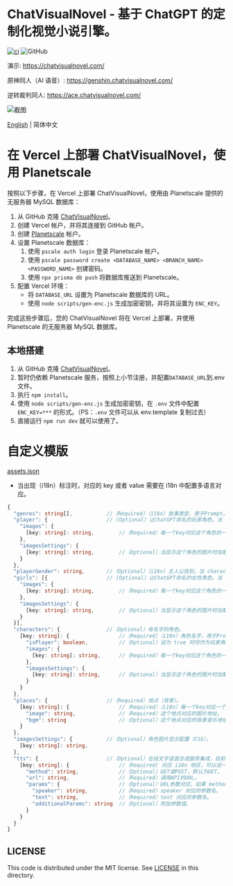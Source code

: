 # ChatVisualNovel - 基于 ChatGPT 的定制化视觉小说引擎。

[![ci](https://github.com/prompt-engineering/chat-visual-novel/actions/workflows/ci.yml/badge.svg)](https://github.com/prompt-engineering/chat-visual-novel/actions/workflows/ci.yml)
![GitHub](https://img.shields.io/github/license/prompt-engineering/chat-visual-novel)

演示: https://chatvisualnovel.com/

原神同人（AI 语音）: https://genshin.chatvisualnovel.com/

逆转裁判同人: https://ace.chatvisualnovel.com/

![截图](https://chatvisualnovelassets.s3.us-west-2.amazonaws.com/images/screenshots/Screenshot+2023-03-27+at+10.05.36.png)

[English](./README.md) | 简体中文

# 在 Vercel 上部署 ChatVisualNovel，使用 Planetscale

按照以下步骤，在 Vercel 上部署 ChatVisualNovel，使用由 Planetscale 提供的无服务器 MySQL 数据库：

1.  从 GitHub 克隆 [ChatVisualNovel](https://github.com/prompt-engineering/chat-visual-novel)。
2.  创建 Vercel 帐户，并将其连接到 GitHub 帐户。
3.  创建 [Planetscale](https://app.planetscale.com) 帐户。
4.  设置 Planetscale 数据库：
    1.  使用 `pscale auth login` 登录 Planetscale 帐户。
    2.  使用 `pscale password create <DATABASE_NAME> <BRANCH_NAME> <PASSWORD_NAME>` 创建密码。
    3.  使用 `npx prisma db push` 将数据库推送到 Planetscale。
5.  配置 Vercel 环境：
    - 将 `DATABASE_URL` 设置为 Planetscale 数据库的 URL。
    - 使用 `node scripts/gen-enc.js` 生成加密密钥，并将其设置为 `ENC_KEY`。

完成这些步骤后，您的 ChatVisualNovel 将在 Vercel 上部署，并使用 Planetscale 的无服务器 MySQL 数据库。

## 本地搭建

1. 从 GitHub 克隆 [ChatVisualNovel](https://github.com/prompt-engineering/chat-visual-novel)。
2. 暂时仍依赖 Planetscale 服务，按照上小节注册，并配置`DATABASE_URL`到.env 文件。
3. 执行 `npm install`。
4. 使用 `node scripts/gen-enc.js` 生成加密密钥，在 `.env` 文件中配置 `ENC_KEY=***` 的形式。（PS：`.env` 文件可以从 env.template 复制过去）
5. 直接运行 `npm run dev` 就可以使用了。

# 自定义模版

[assets.json](src/assets/assets.json)

- 当出现（i18n）标注时，对应的 key 或者 value 需要在 i18n 中配置多语言对应。

```typescript
{
  "genres": string[],           //（Required）（i18n）故事类型，用于Prompt。
  "player": {                   // (Optional）让ChatGPT命名的玩家角色，当 characters 中不存在 isPlayer: true 的角色时使用。
    "images": {
      [key: string]: string,        //（Required）每一个key对应这个角色的一个表情，可以是任意数量但必须存在一个 neutral，角色列表中第一位角色的所有可能表情将被使用在 Prompt 中作为可挑选的 mood。value 是这个表情对应的图片地址。
    },
    "imagesSettings": {
      [key: string]: string,        //（Optional）当显示这个角色的图片时加载的CSS，最高优先级。
    }
  },
  "playerGender": string,       //（Optional）（i18n）主人公性别，当 characters 中不存在 isPlayer: true 的角色时用于Prompt。
  "girls": [{                   // (Optional）让ChatGPT命名的女性角色，当 characters 中不存在 isPlayer: false 的角色时使用。
    "images": {
      [key: string]: string,        //（Required）每一个key对应这个角色的一个表情，可以是任意数量但必须存在一个 neutral，角色列表中第一位角色的所有可能表情将被使用在 Prompt 中作为可挑选的 mood。value 是这个表情对应的图片地址。
    },
    "imagesSettings": {
      [key: string]: string,        //（Optional）当显示这个角色的图片时加载的CSS，最高优先级。
    }
  }],
  "characters": {               //（Optional）有名字的角色。
    [key: string]: {                //（Required）（i18n）角色名字，用于Prompt。
      "isPlayer": boolean,          //（Optional）设为 true 时将作为玩家角色，请只设置一个玩家角色。
      "images": {
        [key: string]: string,      //（Required）每一个key对应这个角色的一个表情，可以是任意数量但必须存在一个 neutral，角色列表中第一位角色的所有可能表情将被使用在 Prompt 中作为可挑选的 mood。value 是这个表情对应的图片地址。
      },
      "imagesSettings": {
        [key: string]: string,      //（Optional）当显示这个角色的图片时加载的CSS，最高优先级。
      }
    }
  },
  "places": {                   //（Required）地点（背景）。
    [key: string]: {                //（Required）（i18n）每一个key对应一个地点，可以是任意数量但必须至少存在一个，所有可能的地点将被使用在 Prompt 中作为可挑选的 location。
      "image": string,              //（Required）这个地点对应的图片地址。
      "bgm": string                 //（Optional）这个地点对应的背景音乐地址。
    }
  },
  "imagesSettings": {           //（Optional）角色图片显示配置（CSS）。
    [key: string]: string,
  },
  "tts": {                      //（Optional）在线文字语音合成服务集成，目前仅支持GET。
    [key: string]: {                //（Required) 对应 i18n 地区，可以设一个 default。
      "method": string,             //（Optional）GET或POST，默认为GET。
      "url": string,                //（Required）调用API的URL。
      "params": {                   //（Optional）URL参数对应，如果 method 为 GET 则必填。
        "speaker": string,          //（Required）speaker 对应的参数名。
        "text": string,             //（Required）text 对应的参数名。
        "additionalParams": string  //（Optional）附加参数值。
      }
    }
  }
}
```

## LICENSE

This code is distributed under the MIT license. See [LICENSE](./LICENSE) in this directory.
